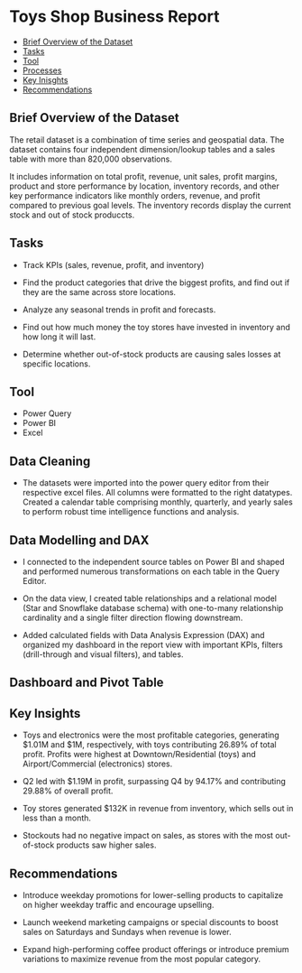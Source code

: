 # Toys Shop Business Report

- [Brief Overview of the Dataset](#brief_overview_of_the_dataset)
- [Tasks](#tasks)
- [Tool](#tool)
- [Processes](#processes)
- [Key Inisghts](#key_insights)
- [Recommendations](#recommendations)

## Brief Overview of the Dataset

The retail dataset is a combination of time series and geospatial data. The dataset contains four independent dimension/lookup tables and a sales table with more than 820,000 observations. 

It includes information on total profit, revenue, unit sales, profit margins, product and store performance by location, inventory records, and other key performance indicators like monthly orders, revenue, and profit compared to previous goal levels. The inventory records display the current stock and out of stock produccts.

## Tasks

- Track KPIs (sales, revenue, profit, and inventory)

- Find the product categories that drive the biggest profits, and find out if they are the same across store locations.

- Analyze any seasonal trends in profit and forecasts.

- Find out how much money the toy stores have invested in inventory and how long it will last.

- Determine whether out-of-stock products are causing sales losses at specific locations.

## Tool

- Power Query
- Power BI
- Excel

## Data Cleaning

- The datasets were imported into the power query editor from their respective excel files. All columns were formatted to the right datatypes. Created a calendar table comprising monthly, quarterly, and yearly sales to perform robust time intelligence functions and analysis.

## Data Modelling and DAX

- I connected to the independent source tables on Power BI and shaped and performed numerous transformations on each table in the Query Editor.

- On the data view, I created table relationships and a relational model (Star and Snowflake database schema) with one-to-many relationship cardinality and a single filter direction flowing downstream.

- Added calculated fields with Data Analysis Expression (DAX) and organized my dashboard in the report view with important KPIs, filters (drill-through and visual filters), and tables.


## Dashboard and Pivot Table


## Key Insights

- Toys and electronics were the most profitable categories, generating $1.01M and $1M, respectively, with toys contributing 26.89% of total profit. Profits were highest at Downtown/Residential (toys) and Airport/Commercial (electronics) stores.

- Q2 led with $1.19M in profit, surpassing Q4 by 94.17% and contributing 29.88% of overall profit.

- Toy stores generated $132K in revenue from inventory, which sells out in less than a month.

- Stockouts had no negative impact on sales, as stores with the most out-of-stock products saw higher sales.

## Recommendations

- Introduce weekday promotions for lower-selling products to capitalize on higher weekday traffic and encourage upselling.
  
- Launch weekend marketing campaigns or special discounts to boost sales on Saturdays and Sundays when revenue is lower.
  
- Expand high-performing coffee product offerings or introduce premium variations to maximize revenue from the most popular category.



